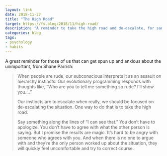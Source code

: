 ```yaml
---
layout: link
date: 2018-11-27
title: "The High Road"
target: https://fs.blog/2018/11/high-road/
description: "A reminder to take the high road and de-escalate, for sanity's sake."
categories: blog
tags:
- psychology
- habits
---
```


A great reminder for those of us that can get spun up and anxious about the unimportant, from Shane Parrish:

> When people are rude, our subconscious interprets it as an assault on hierarchy instincts. Our evolutionary programming responds with thoughts like, “Who are you to tell me something so rude? I’ll show you….”
>
> Our instincts are to escalate when really, we should be focused on de-escalating the situation. One way to do that is to take the high road.
>
> Say something along the lines of “I can see that.” You don’t have to apologize. You don’t have to agree with what the other person is saying. But I promise the results are magic. It’s hard to be angry with someone who agrees with you. And when there is no one to argue with and they’re the only person worked up about the situation, they will quickly feel uncomfortable and try to correct course.
